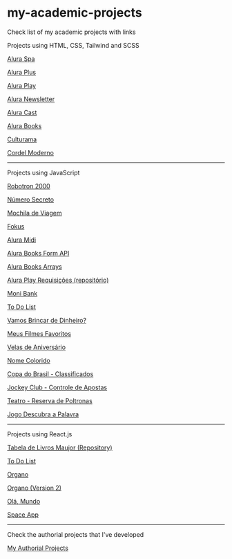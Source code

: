 # my-academic-projects
 Check list of my academic projects with links

Projects using HTML, CSS, Tailwind and SCSS

<a href="https://matheus-pombeiro.github.io/alura-spa">Alura Spa</a>

<a href="https://matheus-pombeiro.github.io/alura-plus">Alura Plus</a>

<a href="https://matheus-pombeiro.github.io/alura-play">Alura Play</a>

<a href="https://matheus-pombeiro.github.io/alura-newsletter/newsletter">Alura Newsletter</a>

<a href="https://matheus-pombeiro.github.io/alura-cast">Alura Cast</a>

<a href="https://matheus-pombeiro.github.io/alura-books">Alura Books</a>

<a href="https://matheus-pombeiro.github.io/culturama">Culturama</a>

<a href="https://matheus-pombeiro.github.io/cordel-moderno">Cordel Moderno</a>

<hr>

Projects using JavaScript

<a href="https://matheus-pombeiro.github.io/robotron-2000">Robotron 2000</a>

<a href="https://matheus-pombeiro.github.io/numero-secreto">Número Secreto</a>

<a href="https://matheus-pombeiro.github.io/mochila-de-viagem">Mochila de Viagem</a>

<a href="https://matheus-pombeiro.github.io/fokus">Fokus</a>

<a href="https://matheus-pombeiro.github.io/alura-midi">Alura Midi</a>

<a href="https://matheus-pombeiro.github.io/alura-books-form-api">Alura Books Form API</a>

<a href="https://matheus-pombeiro.github.io/alura-books-arrays">Alura Books Arrays</a>

<a href="https://github.com/Matheus-Pombeiro/alura-play-requisicoes">Alura Play Requisições (repositório)</a>

<a href="https://matheus-pombeiro.github.io/moni-bank">Moni Bank</a>

<a href="https://matheus-pombeiro.github.io/livrojs/cap10/ex10-1">To Do List</a>

<a href="https://matheus-pombeiro.github.io/livrojs/cap10/ex10-2">Vamos Brincar de Dinheiro?</a>

<a href="https://matheus-pombeiro.github.io/livrojs/cap10/ex10-3">Meus Filmes Favoritos</a>

<a href="https://matheus-pombeiro.github.io/livrojs/cap10/ex10-4">Velas de Aniversário</a>

<a href="https://matheus-pombeiro.github.io/livrojs/cap10/ex10-5">Nome Colorido</a>

<a href="https://matheus-pombeiro.github.io/livrojs/cap10/ex10-6">Copa do Brasil - Classificados</a>

<a href="https://matheus-pombeiro.github.io/livrojs/cap11/ex11-1">Jockey Club - Controle de Apostas</a>

<a href="https://matheus-pombeiro.github.io/livrojs/cap11/ex11-2">Teatro - Reserva de Poltronas</a>

<a href="https://matheus-pombeiro.github.io/livrojs/cap11/ex11-3">Jogo Descubra a Palavra</a>

<hr>

Projects using React.js

<a href="https://github.com/Matheus-Pombeiro/livro-react-maujor">Tabela de Livros Maujor (Repository)</a>

<a href="https://to-do-list-react-pombeiro.netlify.app/">To Do List</a>

<a href="https://organo-matheus-pombeiro.vercel.app/">Organo</a>

<a href="https://organo-v2-xi.vercel.app/">Organo (Version 2)</a>

<a href="https://ola-mundo-one-eosin.vercel.app/">Olá, Mundo</a>

<a href="https://space-app-pi-self.vercel.app/">Space App</a>

<hr>

Check the authorial projects that I've developed

<a href="https://matheus-pombeiro.github.io/my-authorial-projects">My Authorial Projects</a>